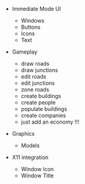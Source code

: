 - Immediate Mode UI
  - Windows
  - Buttons
  - Icons
  - Text

- Gameplay
  - draw roads
  - draw junctions
  - edit roads
  - edit junctions
  - zone roads
  - create buildings
  - create people
  - populate buildings
  - create companies
  - just add an economy !!!

- Graphics
  - Models

- X11 integration
  - Window Icon
  - Window Title

